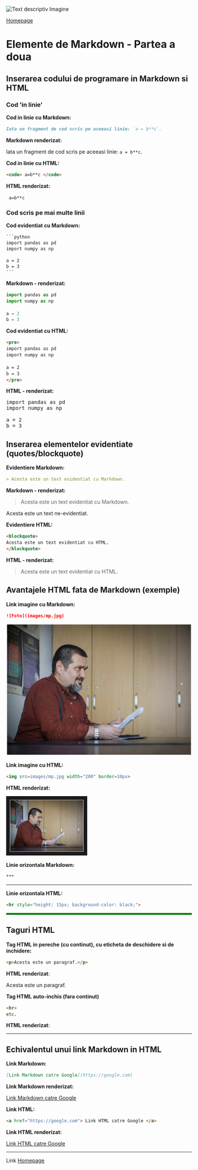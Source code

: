<script id="MathJax-script" async src="https://cdn.jsdelivr.net/npm/mathjax@3/es5/tex-mml-chtml.js"></script>


![Text descriptiv Imagine](https://metricop.com/cdn/shop/articles/trimble-total-station.jpg?v=1677673954&width=1100)

[Homepage](index.md)


# Elemente de Markdown - Partea a doua


## Inserarea codului de programare in Markdown si HTML

### Cod 'in linie'

**Cod in linie cu Markdown:**

```markdown
Iata un fragment de cod scris pe aceeasi linie: `a = b**c`.
```

**Markdown renderizat:**

Iata un fragment de cod scris pe aceeasi linie: `a = b**c`.

**Cod in linie cu HTML:**

```html
<code> a=b**c </code>
```

**HTML renderizat:**

<code> a=b**c </code>

### Cod scris pe mai multe linii

**Cod evidentiat cu Markdown:**
````
```python
import pandas as pd
import numpy as np

a = 2
b = 3
```
````

**Markdown - renderizat:**

```python
import pandas as pd
import numpy as np

a = 2
b = 3
```

**Cod evidentiat cu HTML:**

```html
<pre>
import pandas as pd
import numpy as np

a = 2
b = 3
</pre>
```
**HTML - renderizat:**
<pre>
import pandas as pd
import numpy as np

a = 2
b = 3
</pre>

## Inserarea elementelor evidentiate (quotes/blockquote)

**Evidentiere Markdown:**

```markdown
> Acesta este un text evidentiat cu Markdown.
```

**Markdown - renderizat:**

> Acesta este un text evidentiat cu Markdown.

Acesta este un text ne-evidentiat.

**Evidentiere HTML:**

```html
<blockquote>
Acesta este un text evidentiat cu HTML.
</blockquote>
```

**HTML - renderizat:**

<blockquote>
Acesta este un text evidentiat cu HTML.
</blockquote>

<p> </p>

## Avantajele HTML fata de Markdown (exemple)

**Link imagine cu Markdown:**

```markdown
![Foto](images/mp.jpg)
```

![Foto](images/mp.jpg)

**Link imagine cu HTML:**

```html
<img src=images/mp.jpg width="200" border=10px>
```

**HTML renderizat:**

<img src="images/mp.jpg" width="200" border=10px>

**Linie orizontala Markdown:**

```markdown
***
```

***

**Linie orizontala HTML:**

```html
<hr style="height: 15px; background-color: black;">
```

<hr style="height: 5px; background-color: green;">

## Taguri HTML

**Tag HTML in pereche (cu continut), cu eticheta de deschidere si de inchidere:**

```html
<p>Acesta este un paragraf.</p>
```

**HTML renderizat**:

<p>Acesta este un paragraf.</p>

**Tag HTML auto-inchis (fara continut)**

```html
<hr>
etc.
```

**HTML renderizat**:

<hr>

## Echivalentul unui link Markdown in HTML

**Link Markdown:**

```markdown
[Link Markdown catre Google](https://google.com)
```
**Link Markdown renderizat:**

[Link Markdown catre Google](https://google.com)

**Link HTML:**

```html
<a href="https://google.com"> Link HTML catre Google </a>
```

**Link HTML renderizat:**

<a href="https://google.com"> Link HTML catre Google </a>

***

Link [Homepage](index.md)

